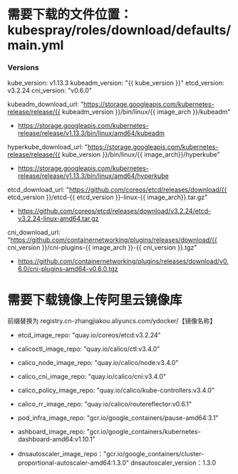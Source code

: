 # 需要下载的文件位置：kubespray/roles/download/defaults/main.yml 

### Versions
kube_version: v1.13.3
kubeadm_version: "{{ kube_version }}"
etcd_version: v3.2.24
cni_version: "v0.6.0"

kubeadm_download_url: "https://storage.googleapis.com/kubernetes-release/release/{{ kubeadm_version }}/bin/linux/{{ image_arch }}/kubeadm"
- https://storage.googleapis.com/kubernetes-release/release/v1.13.3/bin/linux/amd64/kubeadm

hyperkube_download_url: "https://storage.googleapis.com/kubernetes-release/release/{{ kube_version }}/bin/linux/{{ image_arch}}/hyperkube"
- https://storage.googleapis.com/kubernetes-release/release/v1.13.3/bin/linux/amd64/hyperkube

etcd_download_url: "https://github.com/coreos/etcd/releases/download/{{ etcd_version }}/etcd-{{ etcd_version }}-linux-{{ image_arch}}.tar.gz"
- https://github.com/coreos/etcd/releases/download/v3.2.24/etcd-v3.2.24-linux-amd64.tar.gz

cni_download_url: "https://github.com/containernetworking/plugins/releases/download/{{ cni_version }}/cni-plugins-{{ image_arch }}-{{ cni_version }}.tgz"
- https://github.com/containernetworking/plugins/releases/download/v0.6.0/cni-plugins-amd64-v0.6.0.tgz

# 需要下载镜像上传阿里云镜像库 
前缀替换为 registry.cn-zhangjiakou.aliyuncs.com/ydocker/【镜像名称】

- etcd_image_repo: "quay.io/coreos/etcd:v3.2.24"
- calicoctl_image_repo: "quay.io/calico/ctl:v3.4.0"
- calico_node_image_repo: "quay.io/calico/node:v3.4.0"
- calico_cni_image_repo: "quay.io/calico/cni:v3.4.0"
- calico_policy_image_repo: "quay.io/calico/kube-controllers:v3.4.0"
- calico_rr_image_repo: "quay.io/calico/routereflector:v0.6.1"

- pod_infra_image_repo: "gcr.io/google_containers/pause-amd64:3.1"

- ashboard_image_repo: "gcr.io/google_containers/kubernetes-dashboard-amd64:v1.10.1" 

  
- dnsautoscaler_image_repo："gcr.io/google_containers/cluster-proportional-autoscaler-amd64:1.3.0"
  dnsautoscaler_version：1.3.0
